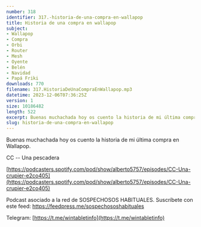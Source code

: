 ```yaml
---
number: 318
identifier: 317.-historia-de-una-compra-en-wallapop
title: Historia de una compra en wallapop
subject:
- Wallapop
- Compra
- Orbi
- Router
- Mesh
- Oyente
- Belén
- Navidad
- Papá Friki
downloads: 770
filename: 317.HistoriaDeUnaCompraEnWallapop.mp3
datetime: 2023-12-06T07:36:25Z
version: 1
size: 10186482
length: 522
excerpt: Buenas muchachada hoy os cuento la historia de mi última compra en wallapop
slug: historia-de-una-compra-en-wallapop
---
```

Buenas muchachada hoy os cuento la historia de mi última compra en Wallapop.

CC -- Una pescadera

[https://podcasters.spotify.com/pod/show/alberto5757/episodes/CC-Una-crupier-e2co405](https://podcasters.spotify.com/pod/show/alberto5757/episodes/CC-Una-crupier-e2co405)

Podcast asociado a la red de SOSPECHOSOS HABITUALES. Suscríbete con este feed: https://feedpress.me/sospechososhabituales

Telegram: [https://t.me/wintabletinfo](https://t.me/wintabletinfo)